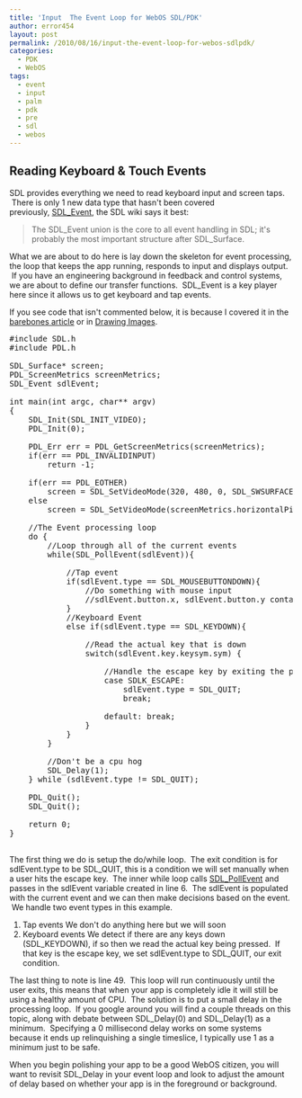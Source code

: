 ```yaml
---
title: 'Input  The Event Loop for WebOS SDL/PDK'
author: error454
layout: post
permalink: /2010/08/16/input-the-event-loop-for-webos-sdlpdk/
categories:
  - PDK
  - WebOS
tags:
  - event
  - input
  - palm
  - pdk
  - pre
  - sdl
  - webos
---
```

## Reading Keyboard & Touch Events

SDL provides everything we need to read keyboard input and screen taps.  There is only 1 new data type that hasn't been covered previously, <a href="http://sdl.beuc.net/sdl.wiki/SDL_Event" target="_blank">SDL_Event</a>, the SDL wiki says it best:

> The SDL\_Event union is the core to all event handling in SDL; it's probably the most important structure after SDL\_Surface.

What we are about to do here is lay down the skeleton for event processing, the loop that keeps the app running, responds to input and displays output.  If you have an engineering background in feedback and control systems, we are about to define our transfer functions.  SDL_Event is a key player here since it allows us to get keyboard and tap events.



If you see code that isn't commented below, it is because I covered it in the <a href="http://mobilecoder.wordpress.com/2010/08/16/barebones-sdl-for-webos-pdk/" target="_blank">barebones article</a> or in <a href="http://mobilecoder.wordpress.com/2010/08/17/drawing-images-for-webos-sdlpdk/" target="_blank">Drawing Images</a>.

<pre>#include SDL.h
#include PDL.h

SDL_Surface* screen;
PDL_ScreenMetrics screenMetrics;
SDL_Event sdlEvent;

int main(int argc, char** argv)
{
    SDL_Init(SDL_INIT_VIDEO);
    PDL_Init(0);

	PDL_Err err = PDL_GetScreenMetrics(screenMetrics);
	if(err == PDL_INVALIDINPUT)
		return -1;

	if(err == PDL_EOTHER)
	    screen = SDL_SetVideoMode(320, 480, 0, SDL_SWSURFACE);
	else
		screen = SDL_SetVideoMode(screenMetrics.horizontalPixels, screenMetrics.verticalPixels, 0, SDL_SWSURFACE);

	//The Event processing loop
	do {
		//Loop through all of the current events
		while(SDL_PollEvent(sdlEvent)){

			//Tap event
			if(sdlEvent.type == SDL_MOUSEBUTTONDOWN){
				//Do something with mouse input
				//sdlEvent.button.x, sdlEvent.button.y contain x,y of tap
			}
			//Keyboard Event
			else if(sdlEvent.type == SDL_KEYDOWN){

				//Read the actual key that is down
				switch(sdlEvent.key.keysym.sym) {

					//Handle the escape key by exiting the program
					case SDLK_ESCAPE:
						sdlEvent.type = SDL_QUIT;
						break;

					default: break;
				}
			}
		}

		//Don't be a cpu hog
		SDL_Delay(1);
	} while (sdlEvent.type != SDL_QUIT);

    PDL_Quit();
    SDL_Quit();

    return 0;
}

</pre>

The first thing we do is setup the do/while loop.  The exit condition is for sdlEvent.type to be SDL_QUIT, this is a condition we will set manually when a user hits the escape key.  The inner while loop calls <a href="http://www.libsdl.org/docs/html/sdlpollevent.html" target="_blank">SDL_PollEvent</a> and passes in the sdlEvent variable created in line 6.  The sdlEvent is populated with the current event and we can then make decisions based on the event.  We handle two event types in this example.

1.  Tap events  We don't do anything here but we will soon
2.  Keyboard events  We detect if there are any keys down (SDL_KEYDOWN), if so then we read the actual key being pressed.  If that key is the escape key, we set sdlEvent.type to SDL_QUIT, our exit condition.

The last thing to note is line 49.  This loop will run continuously until the user exits, this means that when your app is completely idle it will still be using a healthy amount of CPU.  The solution is to put a small delay in the processing loop.  If you google around you will find a couple threads on this topic, along with debate between SDL_Delay(0) and SDL_Delay(1) as a minimum.  Specifying a 0 millisecond delay works on some systems because it ends up relinquishing a single timeslice, I typically use 1 as a minimum just to be safe.

When you begin polishing your app to be a good WebOS citizen, you will want to revisit SDL_Delay in your event loop and look to adjust the amount of delay based on whether your app is in the foreground or background.